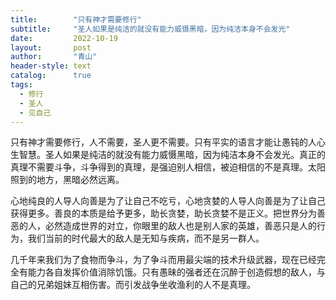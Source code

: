 ```yaml
---
title:        "只有神才需要修行"
subtitle:     "圣人如果是纯洁的就没有能力威慑黑暗，因为纯洁本身不会发光"
date:         2022-10-19
layout:       post
author:       "青山"
header-style: text
catalog:      true
tags:
  - 修行
  - 圣人
  - 见自己
---
```


只有神才需要修行，人不需要，圣人更不需要。只有平实的语言才能让愚钝的人心生智慧。圣人如果是纯洁的就没有能力威慑黑暗，因为纯洁本身不会发光。真正的真理不需要斗争，斗争得到的真理，是强迫别人相信，被迫相信的不是真理。太阳照到的地方，黑暗必然远离。

心地纯良的人导人向善是为了让自己不吃亏，心地贪婪的人导人向善是为了让自己获得更多。善良的本质是给予更多，助长贪婪，助长贪婪不是正义。把世界分为善恶的人，必然造成世界的对立，你眼里的敌人也是别人家的英雄，善恶只是人的行为，我们当前的时代最大的敌人是无知与疾病，而不是另一群人。

几千年来我们为了食物而争斗，为了争斗而用最尖端的技术升级武器，现在已经完全有能力各自发挥价值消除饥饿。只有愚昧的强者还在沉醉于创造假想的敌人，与自己的兄弟姐妹互相伤害。而引发战争坐收渔利的人不是真理。